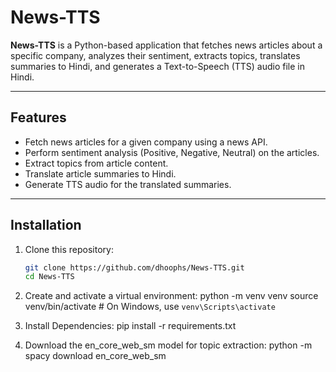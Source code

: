 # News-TTS

**News-TTS** is a Python-based application that fetches news articles about a specific company, analyzes their sentiment, extracts topics, translates summaries to Hindi, and generates a Text-to-Speech (TTS) audio file in Hindi.

---

## Features

- Fetch news articles for a given company using a news API.
- Perform sentiment analysis (Positive, Negative, Neutral) on the articles.
- Extract topics from article content.
- Translate article summaries to Hindi.
- Generate TTS audio for the translated summaries.

---

## Installation

1. Clone this repository:
   ```bash
   git clone https://github.com/dhoophs/News-TTS.git
   cd News-TTS

2. Create and activate a virtual environment:
   python -m venv venv
   source venv/bin/activate  # On Windows, use `venv\Scripts\activate`

3. Install Dependencies:
   pip install -r requirements.txt

4. Download the en_core_web_sm model for topic extraction:
   python -m spacy download en_core_web_sm
   
